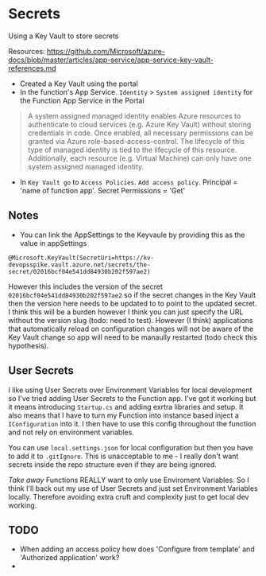 # Secrets

Using a Key Vault to store secrets

Resources: https://github.com/Microsoft/azure-docs/blob/master/articles/app-service/app-service-key-vault-references.md

- Created a Key Vault using the portal
- In the function's App Service. `Identity` > `System assigned identity` for the Function App Service in the Portal
> A system assigned managed identity enables Azure resources to authenticate to cloud services (e.g. Azure Key Vault) without storing credentials in code. Once enabled, all necessary permissions can be granted via Azure role-based-access-control. The lifecycle of this type of managed identity is tied to the lifecycle of this resource. Additionally, each resource (e.g. Virtual Machine) can only have one system assigned managed identity.
- In `Key Vault go` to `Access Policies`. `Add access policy`. Principal = 'name of function app'. Secret Permissions = 'Get'

## Notes
- You can link the AppSettings to the Keyvaule by providing this as the value in appSettings
```
@Microsoft.KeyVault(SecretUri=https://kv-devopsspike.vault.azure.net/secrets/the-secret/02016bcf04e541dd84930b202f597ae2)
```
However this includes the version of the secret `02016bcf04e541dd84930b202f597ae2` so if the secret changes in the Key Vault then the version here needs to be updated to to point to the updated secret.  I think this will be a burden however I think you can just specify the URL without the version slug (todo: need to test).  However (I think) applications that automatically reload on configuration changes will not be aware of the Key Vault change so app will need to be manaully restarted (todo check this hypothesis).

## User Secrets
I like using User Secrets over Environment Variables for local development so I've tried adding User Secrets to the Function app.  I've got it working but it means introducing `Startup.cs` and adding exrtra libraries and setup. It also means that I have to turn my Function into instance based inject a `IConfiguration` into it.  I then have to use this config throughout the function and not rely on environment variables.

You can use `local.settings.json` for local configuration but then you have to add it to `.gitIgnore`. This is unacceptable to me - I really don't want secrets inside the repo structure even if they are being ignored.

*Take away* Functions REALLY want to only use Enviroment Variables. So I think I'll back out my use of User Secrets and just set Environment Variables locally. Therefore avoiding extra cruft and complexity just to get local dev working.

## TODO
- When adding an access policy how does 'Configure from template' and 'Authorized application' work?
- 


